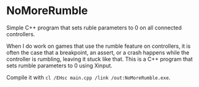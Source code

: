 # NoMoreRumble
Simple C++ program that sets ruble parameters to 0 on all connected controllers.

When I do work on games that use the rumble feature on controllers, it is often the case that a breakpoint, an assert, or a crash happens while the controller is rumbling, leaving it stuck like that. This is a C++ program that sets rumble parameters to 0 using Xinput.

Compile it with `cl /EHsc main.cpp /link /out:NoMoreRumble.exe`.
